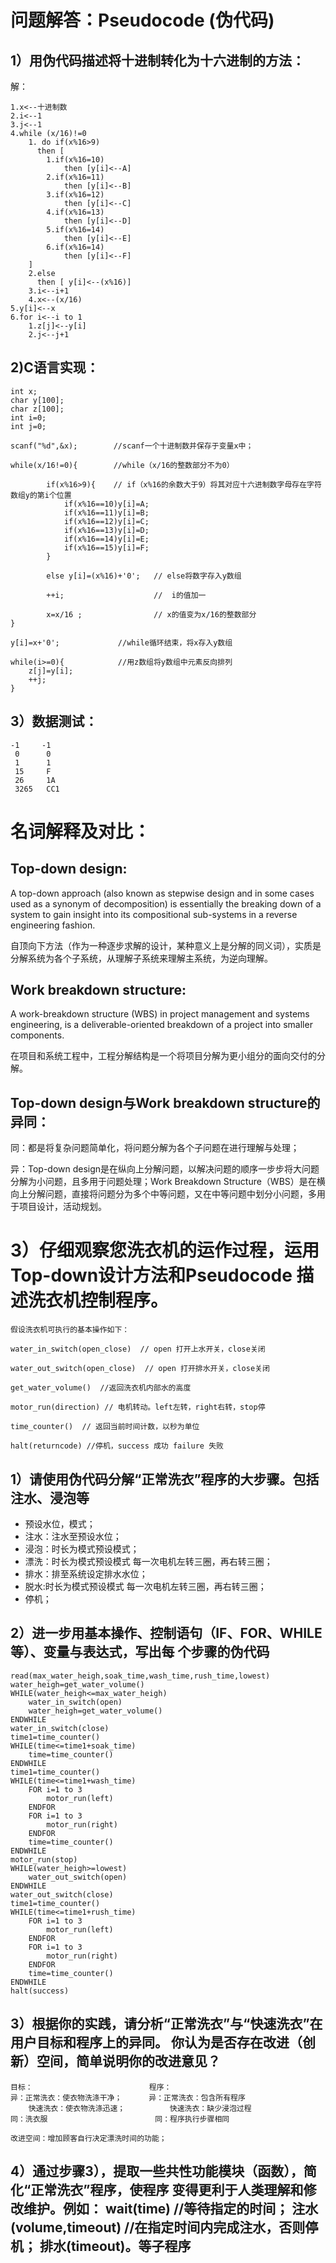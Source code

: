 # 问题解答：Pseudocode (伪代码)
## 1）用伪代码描述将十进制转化为十六进制的方法：
解：

    1.x<--十进制数
    2.i<--1
    3.j<--1
    4.while (x/16)!=0
        1. do if(x%16>9)
          then [
            1.if(x%16=10)
                then [y[i]<--A]
            2.if(x%16=11)
                then [y[i]<--B]
            3.if(x%16=12)
                then [y[i]<--C]
            4.if(x%16=13)
                then [y[i]<--D]
            5.if(x%16=14)
                then [y[i]<--E]
            6.if(x%16=14)
                then [y[i]<--F]
        ]
        2.else 
          then [ y[i]<--(x%16)]
        3.i<--i+1
        4.x<--(x/16)
    5.y[i]<--x
    6.for i<--i to 1
        1.z[j]<--y[i]
        2.j<--j+1 
## 2)C语言实现： 
    int x;
    char y[100];
    char z[100];
    int i=0;
    int j=0;

    scanf("%d",&x);        //scanf一个十进制数并保存于变量x中；

    while(x/16!=0){        //while（x/16的整数部分不为0）

            if(x%16>9){    // if（x%16的余数大于9）将其对应十六进制数字母存在字符数组y的第i个位置
                if(x%16==10)y[i]=A;
                if(x%16==11)y[i]=B;
                if(x%16==12)y[i]=C;
                if(x%16==13)y[i]=D;
                if(x%16==14)y[i]=E;
                if(x%16==15)y[i]=F;
            }

            else y[i]=(x%16)+'0';   // else将数字存入y数组

            ++i;                    //  i的值加一

            x=x/16 ;                // x的值变为x/16的整数部分
    }

    y[i]=x+'0';             //while循环结束，将x存入y数组

    while(i>=0){            //用z数组将y数组中元素反向排列
        z[j]=y[i];
        ++j;
    }
## 3）数据测试：
    -1     -1
     0      0  
     1      1
     15     F
     26     1A
     3265   CC1

# 名词解释及对比：
## Top-down design:

A top-down approach (also known as stepwise design and in some cases used as a synonym of decomposition) is essentially the breaking down of a system to gain insight into its compositional sub-systems in a reverse engineering fashion.

自顶向下方法（作为一种逐步求解的设计，某种意义上是分解的同义词），实质是分解系统为各个子系统，从理解子系统来理解主系统，为逆向理解。

## Work breakdown structure:

A work-breakdown structure (WBS) in project management and systems engineering, is a deliverable-oriented breakdown of a project into smaller components. 

在项目和系统工程中，工程分解结构是一个将项目分解为更小组分的面向交付的分解。

## Top-down design与Work breakdown structure的异同：
同：都是将复杂问题简单化，将问题分解为各个子问题在进行理解与处理；

异：Top-down design是在纵向上分解问题，以解决问题的顺序一步步将大问题分解为小问题，且多用于问题处理；Work Breakdown Structure（WBS）是在横向上分解问题，直接将问题分为多个中等问题，又在中等问题中划分小问题，多用于项目设计，活动规划。

# 3）仔细观察您洗衣机的运作过程，运用Top-down设计方法和Pseudocode 描述洗衣机控制程序。
    假设洗衣机可执行的基本操作如下：

    water_in_switch(open_close)  // open 打开上水开关，close关闭
    
    water_out_switch(open_close)  // open 打开排水开关，close关闭 
    
    get_water_volume()  //返回洗衣机内部水的高度

    motor_run(direction) // 电机转动。left左转，right右转，stop停
    
    time_counter()  // 返回当前时间计数，以秒为单位 
    
    halt(returncode) //停机，success 成功 failure 失败

## 1）请使用伪代码分解“正常洗衣”程序的大步骤。包括注水、浸泡等 
*  预设水位，模式；
* 注水：注水至预设水位；
* 浸泡：时长为模式预设模式；
* 漂洗：时长为模式预设模式
        每一次电机左转三圈，再右转三圈；
* 排水：排至系统设定排水水位；
* 脱水:时长为模式预设模式
        每一次电机左转三圈，再右转三圈；
* 停机；
## 2）进一步用基本操作、控制语句（IF、FOR、WHILE等）、变量与表达式，写出每 个步骤的伪代码 
    read(max_water_heigh,soak_time,wash_time,rush_time,lowest)
    water_heigh=get_water_volume()
    WHILE(water_heigh<=max_water_heigh)
        water_in_switch(open)
        water_heigh=get_water_volume()
    ENDWHILE
    water_in_switch(close)
    time1=time_counter()
    WHILE(time<=time1+soak_time)
        time=time_counter()
    ENDWHILE
    time1=time_counter()
    WHILE(time<=time1+wash_time)
        FOR i=1 to 3
            motor_run(left)
        ENDFOR
        FOR i=1 to 3
            motor_run(right)
        ENDFOR
        time=time_counter()
    ENDWHILE
    motor_run(stop)
    WHILE(water_heigh>=lowest)
        water_out_switch(open)
    ENDWHILE
    water_out_switch(close)
    time1=time_counter()
    WHILE(time<=time1+rush_time)
        FOR i=1 to 3
            motor_run(left)
        ENDFOR
        FOR i=1 to 3
            motor_run(right)
        ENDFOR
        time=time_counter()
    ENDWHILE
    halt(success) 

    

## 3）根据你的实践，请分析“正常洗衣”与“快速洗衣”在用户目标和程序上的异同。 你认为是否存在改进（创新）空间，简单说明你的改进意见？ 
    目标：                          程序：
    异：正常洗衣：使衣物洗涤干净；      异：正常洗衣：包含所有程序
        快速洗衣：使衣物洗涤迅速；          快速洗衣：缺少浸泡过程
    同：洗衣服                        同：程序执行步骤相同
    
    改进空间：增加顾客自行决定漂洗时间的功能；




## 4）通过步骤3），提取一些共性功能模块（函数），简化“正常洗衣”程序，使程序 变得更利于人类理解和修改维护。例如： wait(time) //等待指定的时间； 注水(volume,timeout) //在指定时间内完成注水，否则停机； 排水(timeout)。等子程序






